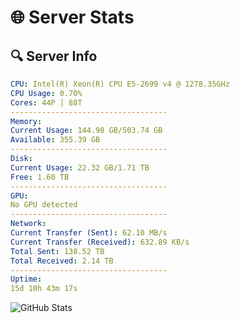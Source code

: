 # 🌐 Server Stats
## 🔍 Server Info
```yaml
CPU: Intel(R) Xeon(R) CPU E5-2699 v4 @ 1278.35GHz
CPU Usage: 0.70%
Cores: 44P | 88T
-----------------------------------
Memory:
Current Usage: 144.98 GB/503.74 GB
Available: 355.39 GB
-----------------------------------
Disk:
Current Usage: 22.32 GB/1.71 TB
Free: 1.60 TB
-----------------------------------
GPU:
No GPU detected
-----------------------------------
Network:
Current Transfer (Sent): 62.10 MB/s
Current Transfer (Received): 632.89 KB/s
Total Sent: 138.52 TB
Total Received: 2.14 TB
-----------------------------------
Uptime:
15d 10h 43m 17s
```
![GitHub Stats](https://img.shields.io/badge/Updated-2025-02-23_09:26:35-blue)